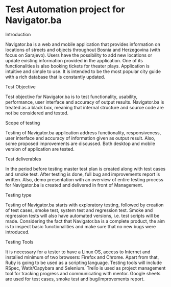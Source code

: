 # Test Automation project for Navigator.ba

Introduction

Navigator.ba is a web and mobile application that provides information on locations of streets and objects throughout Bosnia and Herzegovina (with focus on Sarajevo). Users have the possibility to add new locations or update existing information provided in the application. One of its functionalities is also booking tickets for theater plays.
Application is intuitive and simple to use. It is intended to be the most popular city guide with a rich database that is constantly updated.

Test Objective

Test objective for Navigator.ba is to test functionality, usability, performance, user interface and accuracy of output results.
Navigator.ba is treated as a black box, meaning that internal structure and source code are not be considered and tested.

Scope of testing

Testing of Navigator.ba application address functionality, responsiveness, user interface and accuracy of information given as output result. Also, some proposed improvements are discussed. Both desktop and mobile version of application are tested. 

Test deliverables

In the period before testing master test plan is created along with test cases and smoke test.
After testing is done, full bug and improvements report is written. Also, demo presentation with an overview of entire testing process for Navigator.ba is created and delivered in front of Management.

Testing type

Testing of Navigator.ba starts with exploratory testing, followed by creation of test cases, smoke test, system test and regression test. Smoke and regression tests will also have automated versions, i.e. test scripts will be made. Considering the fact that Navigator.ba is a complete product, the aim is to inspect basic functionalities and make sure that no new bugs were introduced.

Testing Tools

It is necessary for a tester to have a Linux OS, access to Internet and installed minimum of two browsers: Firefox and Chrome. Apart from that, Ruby is going to be used as a scripting language. Testing tools will include RSpec, Watir/Capybara and Selenium. 
Trello is used as project management tool for tracking progress and communicating with mentor. 
Google sheets are used for test cases, smoke test and bug/improvements report. 


